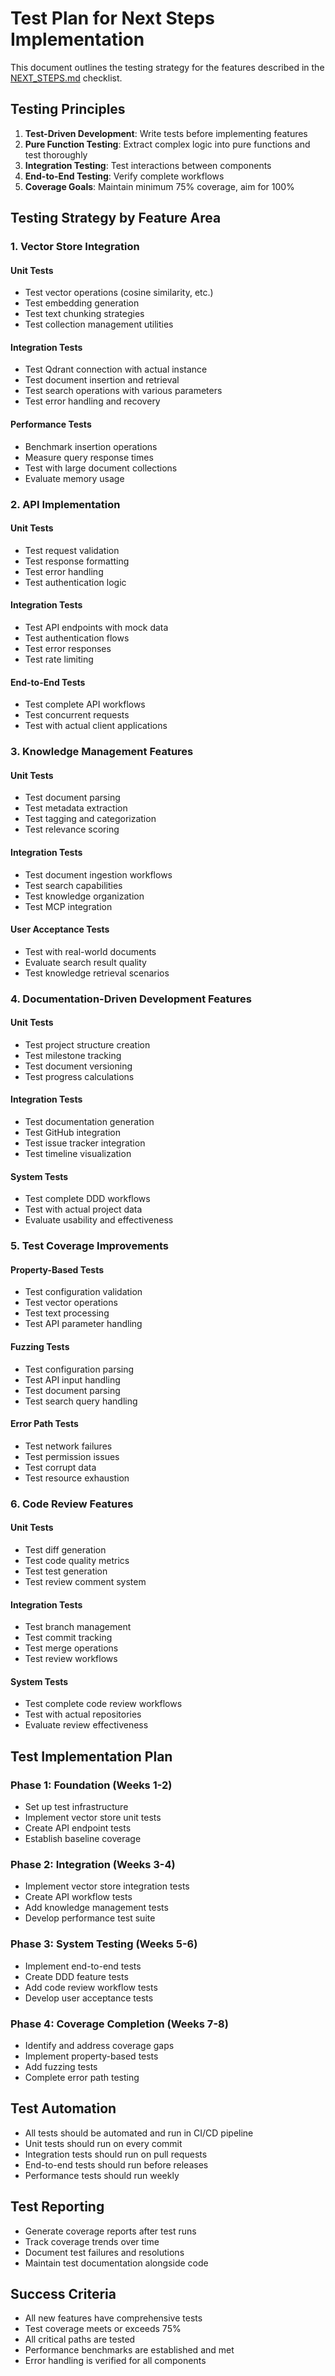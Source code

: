 # Test Plan for Next Steps Implementation

This document outlines the testing strategy for the features described in the [NEXT_STEPS.md](./NEXT_STEPS.md) checklist.

## Testing Principles

1. **Test-Driven Development**: Write tests before implementing features
2. **Pure Function Testing**: Extract complex logic into pure functions and test thoroughly
3. **Integration Testing**: Test interactions between components
4. **End-to-End Testing**: Verify complete workflows
5. **Coverage Goals**: Maintain minimum 75% coverage, aim for 100%

## Testing Strategy by Feature Area

### 1. Vector Store Integration

#### Unit Tests
- Test vector operations (cosine similarity, etc.)
- Test embedding generation
- Test text chunking strategies
- Test collection management utilities

#### Integration Tests
- Test Qdrant connection with actual instance
- Test document insertion and retrieval
- Test search operations with various parameters
- Test error handling and recovery

#### Performance Tests
- Benchmark insertion operations
- Measure query response times
- Test with large document collections
- Evaluate memory usage

### 2. API Implementation

#### Unit Tests
- Test request validation
- Test response formatting
- Test error handling
- Test authentication logic

#### Integration Tests
- Test API endpoints with mock data
- Test authentication flows
- Test error responses
- Test rate limiting

#### End-to-End Tests
- Test complete API workflows
- Test concurrent requests
- Test with actual client applications

### 3. Knowledge Management Features

#### Unit Tests
- Test document parsing
- Test metadata extraction
- Test tagging and categorization
- Test relevance scoring

#### Integration Tests
- Test document ingestion workflows
- Test search capabilities
- Test knowledge organization
- Test MCP integration

#### User Acceptance Tests
- Test with real-world documents
- Evaluate search result quality
- Test knowledge retrieval scenarios

### 4. Documentation-Driven Development Features

#### Unit Tests
- Test project structure creation
- Test milestone tracking
- Test document versioning
- Test progress calculations

#### Integration Tests
- Test documentation generation
- Test GitHub integration
- Test issue tracker integration
- Test timeline visualization

#### System Tests
- Test complete DDD workflows
- Test with actual project data
- Evaluate usability and effectiveness

### 5. Test Coverage Improvements

#### Property-Based Tests
- Test configuration validation
- Test vector operations
- Test text processing
- Test API parameter handling

#### Fuzzing Tests
- Test configuration parsing
- Test API input handling
- Test document parsing
- Test search query handling

#### Error Path Tests
- Test network failures
- Test permission issues
- Test corrupt data
- Test resource exhaustion

### 6. Code Review Features

#### Unit Tests
- Test diff generation
- Test code quality metrics
- Test test generation
- Test review comment system

#### Integration Tests
- Test branch management
- Test commit tracking
- Test merge operations
- Test review workflows

#### System Tests
- Test complete code review workflows
- Test with actual repositories
- Evaluate review effectiveness

## Test Implementation Plan

### Phase 1: Foundation (Weeks 1-2)
- Set up test infrastructure
- Implement vector store unit tests
- Create API endpoint tests
- Establish baseline coverage

### Phase 2: Integration (Weeks 3-4)
- Implement vector store integration tests
- Create API workflow tests
- Add knowledge management tests
- Develop performance test suite

### Phase 3: System Testing (Weeks 5-6)
- Implement end-to-end tests
- Create DDD feature tests
- Add code review workflow tests
- Develop user acceptance tests

### Phase 4: Coverage Completion (Weeks 7-8)
- Identify and address coverage gaps
- Implement property-based tests
- Add fuzzing tests
- Complete error path testing

## Test Automation

- All tests should be automated and run in CI/CD pipeline
- Unit tests should run on every commit
- Integration tests should run on pull requests
- End-to-end tests should run before releases
- Performance tests should run weekly

## Test Reporting

- Generate coverage reports after test runs
- Track coverage trends over time
- Document test failures and resolutions
- Maintain test documentation alongside code

## Success Criteria

- All new features have comprehensive tests
- Test coverage meets or exceeds 75%
- All critical paths are tested
- Performance benchmarks are established and met
- Error handling is verified for all components
